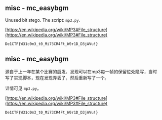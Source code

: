 ## misc - mc_easybgm

Unused bit stego. The script: `mp3.py`.

[https://en.wikipedia.org/wiki/MP3#File_structure](https://en.wikipedia.org/wiki/MP3#File_structure)

`De1CTF{W31c0m3_t0_Mi73CR4Ft_W0r1D_D3jAVu!}`

## misc - mc_easybgm

源自于上一年在某个比赛的启发，发现可以在mp3每一帧的保留位处隐写，当时写了实现脚本，现在发现弄丢了，然后重新写了一个。

详情可见 `mp3.py`。

[https://en.wikipedia.org/wiki/MP3#File_structure](https://en.wikipedia.org/wiki/MP3#File_structure)

`De1CTF{W31c0m3_t0_Mi73CR4Ft_W0r1D_D3jAVu!}`